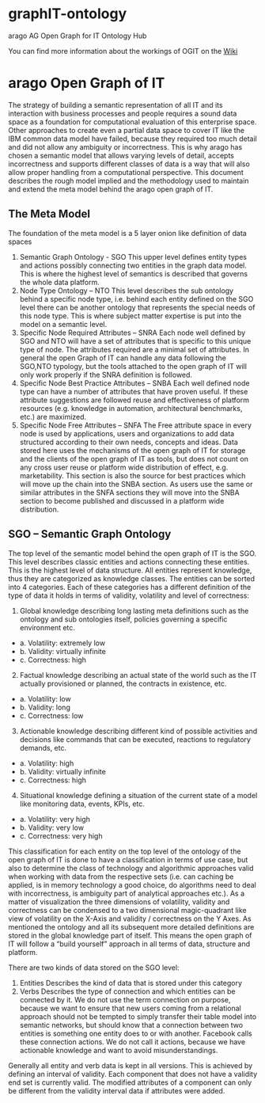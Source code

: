 graphIT-ontology
================

arago AG Open Graph for IT Ontology Hub

You can find more information about the workings of OGIT on the [Wiki](https://github.com/arago/graphIT-ontology/wiki)

# arago Open Graph of IT

The strategy of building a semantic representation of all IT and its interaction with business processes and people requires a sound data space as a foundation for computational evaluation of this enterprise space.
Other approaches to create even a partial data space to cover IT like the IBM common data model have failed, because they required too much detail and did not allow any ambiguity or incorrectness. This is why arago has chosen a semantic model that allows varying levels of detail, accepts incorrectness and supports different classes of data is a way that will also allow proper handling from a computational perspective. 
This document describes the rough model implied and the methodology used to maintain and extend the meta model behind the arago open graph of IT. 

## The Meta Model
The foundation of the meta model is a 5 layer onion like definition of data spaces 
1.	Semantic Graph Ontology - SGO
    This upper level defines entity types and actions possibly connecting two entities in the graph data model. This is where the highest level of semantics is described that governs the whole data platform.  
2.	Node Type Ontology – NTO
    This level describes the sub ontology behind a specific node type, i.e. behind each entity defined on the SGO level there can be another ontology that represents the special needs of this node type. This is where subject matter expertise is put into the model on a semantic level. 
3.	Specific Node Required Attributes – SNRA
    Each node well defined by SGO and NTO will have a set of attributes that is specific to this unique type of node. The attributes required are a minimal set of attributes. In general the open Graph of IT can handle any data following the SGO,NTO typology, but the tools attached to the open graph of IT will only work properly if the SNRA definition is followed. 
4.	Specific Node Best Practice Attributes – SNBA
    Each well defined node type can have a number of attributes that have proven useful. If these attribute suggestions are followed reuse and effectiveness of platform resources (e.g. knowledge in automation, architectural benchmarks, etc.) are maximized.  
5.	Specific Node Free Attributes – SNFA
    The Free attribute space in every node is used by applications, users and organizations to add data structured according to their own needs, concepts and ideas. Data stored here uses the mechanisms of the open graph of IT for storage and the clients of the open graph of IT as tools, but does not count on any cross user reuse or platform wide distribution of effect, e.g. marketability. This section is also the source for best practices which will move up the chain into the SNBA section. As users use the same or similar attributes in the SNFA sections they will move into the SNBA section to become published and discussed in a platform wide distribution. 

## SGO – Semantic Graph Ontology
The top level of the semantic model behind the open graph of IT is the SGO. This level describes classic entities and actions connecting these entities. This is the highest level of data structure.  All entities represent knowledge, thus they are categorized as knowledge classes.
The entities can be sorted into 4 categories. Each of these categories has a different definition of the type of data it holds in terms of validity, volatility and level of correctness:
1.	Global knowledge
    describing long lasting meta definitions such as the ontology and sub ontologies itself, policies governing a specific environment etc. 
* a.	Volatility: extremely low
* b.	Validity: virtually infinite
* c.	Correctness: high
2.	Factual knowledge
    describing an actual state of the world such as the IT actually provisioned or planned, the contracts in existence, etc. 
* a.	Volatility: low
* b.	Validity: long
* c.	Correctness: low 
3.	Actionable knowledge
    describing different kind of possible activities and decisions like commands that can be executed, reactions to regulatory demands, etc. 
* a.	Volatility: high
* b.	Validity: virtually infinite 
* c.	Correctness: high
4.	Situational knowledge
    defining a situation of the current state of a model like monitoring data, events, KPIs, etc. 
* a.	Volatility: very high
* b.	Validity: very low
* c.	Correctness: very high

This classification for each entity on the top level of the ontology of the open graph of IT is done to have a classification in terms of use case, but also to determine the class of technology and algorithmic approaches valid when working with data from the respective sets (i.e. can caching be applied, is in memory technology a good choice, do algorithms need to deal with incorrectness, is ambiguity part of analytical approaches etc.). 
As a matter of visualization the three dimensions of volatility, validity and correctness can be condensed to a two dimensional magic-quadrant like view of volatility on the X-Axis and validity / correctness on the Y Axes. 
As mentioned the ontology and all its subsequent more detailed definitions are stored in the global knowledge part of itself. This means the open graph of IT will follow a “build yourself” approach in all terms of data, structure and platform. 

There are two kinds of data stored on the SGO level:
1.	Entities
    Describes the kind of data that is stored under this category
2.	Verbs
    Describes the type of connection and which entities can be connected by it. We do not use the term connection on purpose, because we want to ensure that new users coming from a relational approach should not be tempted to simply transfer their table model into semantic networks, but should know that a connection between two entities is something one entity does to or with another. Facebook calls these connection actions. We do not call it actions, because we have actionable knowledge and want to avoid misunderstandings. 

Generally all entity and verb data is kept in all versions. This is achieved by defining an interval of validity. Each component that does not have a validity end set is currently valid. The modified attributes of a component can only be different from the validity interval data if attributes were added.  
